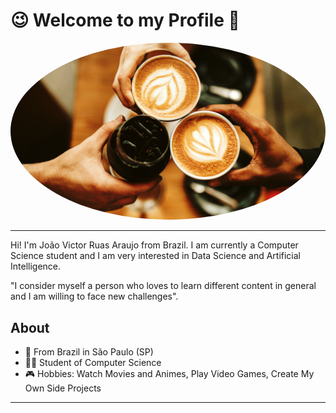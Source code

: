 # <b>😉 Welcome to my Profile 🤗</b>

 <img style="border-radius: 50%; text-align:center;" src="./images/cover.jpg" alt=""/>
 
---

<p> Hi! I'm João Victor Ruas Araujo from Brazil. I am currently a Computer Science student and I am very interested in Data Science and Artificial Intelligence.</p>
<p>"I consider myself a person who loves to learn different content in general and I am willing to face new challenges".</p>

## About

-   📍 From Brazil in São Paulo (SP)
-   👨‍💻 Student of Computer Science
-   🎮 Hobbies: Watch Movies and Animes, Play Video Games, Create My Own Side Projects

---
